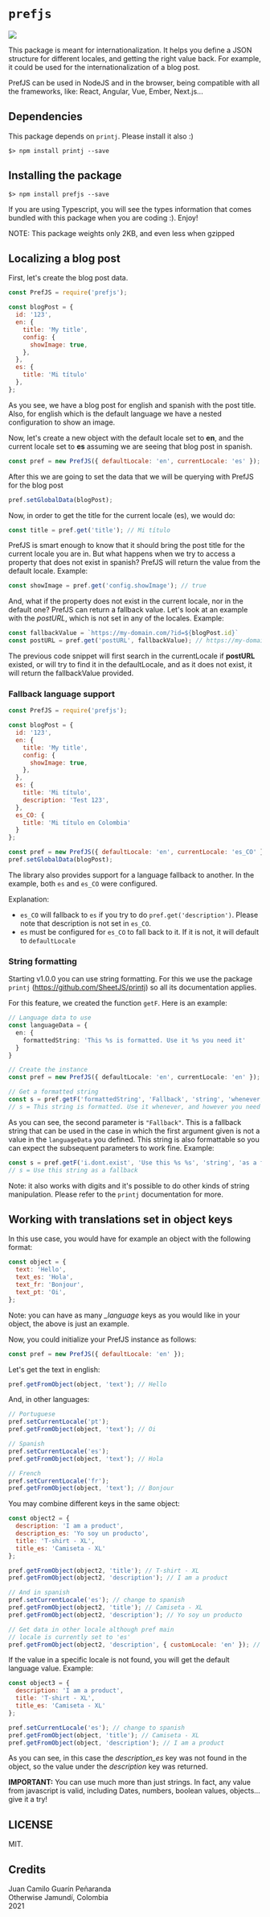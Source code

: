 # `prefjs`

![](./repo/prefjs-repo.jpg)

This package is meant for internationalization. It helps you define a JSON structure for different locales, and getting the right value back. For example, it could be used for the internationalization of a blog post.  

PrefJS can be used in NodeJS and in the browser, being compatible with all the frameworks, like: React, Angular, Vue, Ember, Next.js...

## Dependencies
This package depends on `printj`. Please install it also :)
```
$> npm install printj --save
```

## Installing the package
```
$> npm install prefjs --save
```

If you are using Typescript, you will see the types information that comes bundled with this package when you are coding :). Enjoy!

NOTE: This package weights only 2KB, and even less when gzipped

## Localizing a blog post

First, let's create the blog post data.

```js
const PrefJS = require('prefjs');

const blogPost = {
  id: '123',
  en: {
    title: 'My title',
    config: {
      showImage: true,
    },
  },
  es: {
    title: 'Mi título'
  },
};
```
As you see, we have a blog post for english and spanish with the post title. Also, for english which is the default language we have a nested configuration to show an image.  

Now, let's create a new object with the default locale set to __en__, and the current locale set to __es__ assuming we are seeing that blog post in spanish.

```js
const pref = new PrefJS({ defaultLocale: 'en', currentLocale: 'es' });
```

After this we are going to set the data that we will be querying with PrefJS for the blog post
```js
pref.setGlobalData(blogPost);
```

Now, in order to get the title for the current locale (es), we would do:
```js
const title = pref.get('title'); // Mi título
```

PrefJS is smart enough to know that it should bring the post title for the current locale you are in. But what happens when we try to access a property that does not exist in spanish? PrefJS will return the value from the default locale. Example:
```js
const showImage = pref.get('config.showImage'); // true
```

And, what if the property does not exist in the current locale, nor in the default one? PrefJS can return a fallback value. Let's look at an example with the *postURL*, which is not set in any of the locales. Example:
```js
const fallbackValue = `https://my-domain.com/?id=${blogPost.id}`
const postURL = pref.get('postURL', fallbackValue); // https://my-domain.com/?id=123
```

The previous code snippet will first search in the currentLocale if __postURL__ existed, or will try to find it in the defaultLocale, and as it does not exist, it will return the fallbackValue provided.

### Fallback language support

```js
const PrefJS = require('prefjs');

const blogPost = {
  id: '123',
  en: {
    title: 'My title',
    config: {
      showImage: true,
    },
  },
  es: {
    title: 'Mi título',
    description: 'Test 123',
  },
  es_CO: {
    title: 'Mi título en Colombia'
  }
};

const pref = new PrefJS({ defaultLocale: 'en', currentLocale: 'es_CO' });
pref.setGlobalData(blogPost);
```

The library also provides support for a language fallback to another. In the example, both `es` and `es_CO` were configured.

Explanation:
* `es_CO` will fallback to `es` if you try to do `pref.get('description')`. Please note that description is not set in `es_CO`.
* `es` must be configured for `es_CO` to fall back to it. If it is not, it will default to `defaultLocale`

### String formatting
Starting v1.0.0 you can use string formatting. For this we use the package `printj` (https://github.com/SheetJS/printj) so all its documentation applies.

For this feature, we created the function `getF`. Here is an example:

```ts
// Language data to use
const languageData = {
  en: {
    formattedString: 'This %s is formatted. Use it %s you need it'
  }
}

// Create the instance
const pref = new PrefJS({ defaultLocale: 'en', currentLocale: 'en' });

// Get a formatted string
const s = pref.getF('formattedString', 'Fallback', 'string', 'whenever, and however');
// s = This string is formatted. Use it whenever, and however you need it
```

As you can see, the second parameter is `"Fallback"`. This is a fallback string that can be used in the case in which the first argument given is not a value in the `languageData` you defined. This string is also formattable so you can expect the subsequent parameters to work fine. Example:

```ts
const s = pref.getF('i.dont.exist', 'Use this %s %s', 'string', 'as a fallback');
// s = Use this string as a fallback
```

Note: it also works with digits and it's possible to do other kinds of string manipulation. Please refer to the `printj` documentation for more.

## Working with translations set in object keys
In this use case, you would have for example an object with the following format:

```js
const object = {
  text: 'Hello',
  text_es: 'Hola',
  text_fr: 'Bonjour',
  text_pt: 'Oi',
};
```
Note: you can have as many *_language* keys as you would like in your object, the above is just an example.

Now, you could initialize your PrefJS instance as follows:
```js
const pref = new PrefJS({ defaultLocale: 'en' });
```

Let's get the text in english:
```js
pref.getFromObject(object, 'text'); // Hello
```

And, in other languages:
```js
// Portuguese
pref.setCurrentLocale('pt');
pref.getFromObject(object, 'text'); // Oi

// Spanish
pref.setCurrentLocale('es');
pref.getFromObject(object, 'text'); // Hola

// French
pref.setCurrentLocale('fr');
pref.getFromObject(object, 'text'); // Bonjour
```

You may combine different keys in the same object:
```js
const object2 = {
  description: 'I am a product',
  description_es: 'Yo soy un producto',
  title: 'T-shirt - XL',
  title_es: 'Camiseta - XL'
};

pref.getFromObject(object2, 'title'); // T-shirt - XL
pref.getFromObject(object2, 'description'); // I am a product

// And in spanish
pref.setCurrentLocale('es'); // change to spanish
pref.getFromObject(object2, 'title'); // Camiseta - XL
pref.getFromObject(object2, 'description'); // Yo soy un producto

// Get data in other locale although pref main
// locale is currently set to 'es'
pref.getFromObject(object2, 'description', { customLocale: 'en' }); // I am a product
```

If the value in a specific locale is not found, you will get the default language value. Example:
```js
const object3 = {
  description: 'I am a product',
  title: 'T-shirt - XL',
  title_es: 'Camiseta - XL'
};

pref.setCurrentLocale('es'); // change to spanish
pref.getFromObject(object, 'title'); // Camiseta - XL
pref.getFromObject(object, 'description'); // I am a product
```
As you can see, in this case the *description_es* key was not found in the object, so the value under the *description* key was returned.  

**IMPORTANT:** You can use much more than just strings. In fact, any value from javascript is valid, including Dates, numbers, boolean values, objects... give it a try!

## LICENSE
MIT.

## Credits
Juan Camilo Guarín Peñaranda  
Otherwise
Jamundí, Colombia  
2021
